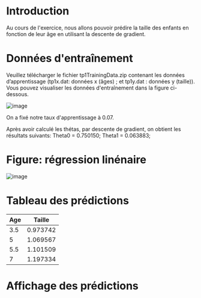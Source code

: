 # Introduction

Au cours de l'exercice, nous allons pouvoir prédire la taille des enfants en fonction de leur âge en utilisant la descente de gradient.

# Données d'entraînement
Veuillez télécharger  le fichier tp1TrainingData.zip contenant les données d’apprentissage (tp1x.dat: données x (âges) ; et tp1y.dat : données y (taille)).
Vous pouvez visualiser les données d'entraînement dans la figure ci-dessous.


![image](https://user-images.githubusercontent.com/26171556/36229694-7a82ac52-11ae-11e8-93a2-e1a0bda6d850.png)

On a fixé notre taux d'apprentissage à 0.07.

Après avoir calculé les thétas, par descente de gradient, on obtient les résultats suivants:
Theta0 = 0.750150;
Theta1 =  0.063883;

# Figure: régression linénaire

![image](https://user-images.githubusercontent.com/26171556/36230224-19ea9c04-11b0-11e8-887a-ad3f80537328.png)

# Tableau des prédictions


Age | Taille
-- | --
3.5 | 0.973742
5 | 1.069567
5.5 | 1.101509
7 | 1.197334

# Affichage des prédictions


